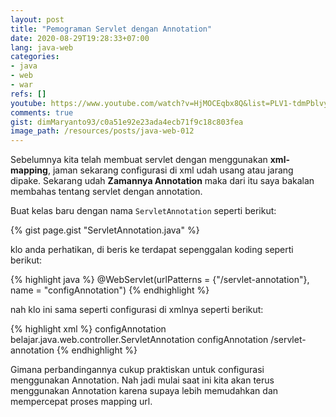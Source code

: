 ```yaml
---
layout: post
title: "Pemograman Servlet dengan Annotation"
date: 2020-08-29T19:28:33+07:00
lang: java-web
categories:
- java
- web
- war
refs: []
youtube: https://www.youtube.com/watch?v=HjMOCEqbx8Q&list=PLV1-tdmPblvyaCTcYR9u7k4G24uVDZT0v&index=11
comments: true
gist: dimMaryanto93/c0a51e92e23ada4ecb71f9c18c803fea
image_path: /resources/posts/java-web-012
---
```


Sebelumnya kita telah membuat servlet dengan menggunakan **xml-mapping**, jaman sekarang configurasi di xml udah usang atau jarang dipake. Sekarang udah **Zamannya Annotation** maka dari itu saya bakalan membahas tentang servlet dengan annotation.

Buat kelas baru dengan nama `ServletAnnotation` seperti berikut:


{% gist page.gist "ServletAnnotation.java" %}

klo anda perhatikan, di beris ke  terdapat sepenggalan koding seperti berikut:

{% highlight java %}
@WebServlet(urlPatterns = {"/servlet-annotation"}, name = "configAnnotation")
{% endhighlight %}

nah klo ini sama seperti configurasi di xmlnya seperti berikut:

{% highlight xml %}
<servlet>
    <servlet-name>configAnnotation</servlet-name>
    <servlet-class>belajar.java.web.controller.ServletAnnotation</servlet-class>
</servlet>
<servlet-mapping>
    <servlet-name>configAnnotation</servlet-name>
    <url-pattern>/servlet-annotation</url-pattern>
</servlet-mapping>
{% endhighlight %}

Gimana perbandingannya cukup praktiskan untuk configurasi menggunakan Annotation. Nah jadi mulai saat ini kita akan terus menggunakan Annotation karena supaya lebih memudahkan dan mempercepat proses mapping url.